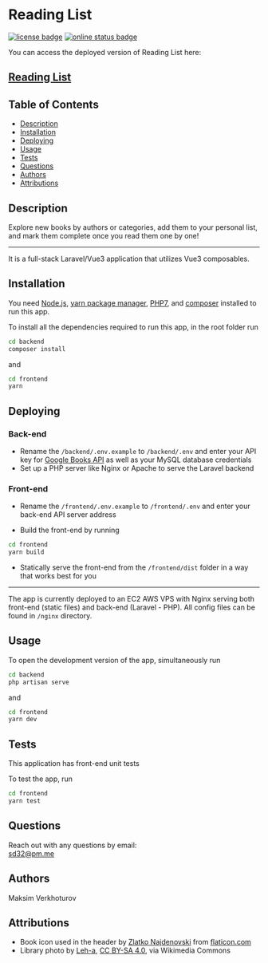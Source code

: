 # Reading List

[![license badge](https://img.shields.io/github/license/mi544/reading-list?style=for-the-badge)](https://choosealicense.com/licenses/mit/)
[![online status badge](https://img.shields.io/website?down_color=lightgrey&down_message=offline&style=for-the-badge&up_color=blue&up_message=online&url=https%3A%2F%2Fbookstore.personal-projects.space%2F)](https://bookstore.personal-projects.space/)

You can access the deployed version of Reading List here:

## [Reading List](https://bookstore.personal-projects.space/)

## Table of Contents

- [Description](#Description)
- [Installation](#Installation)
- [Deploying](#Deploying)
- [Usage](#Usage)
- [Tests](#Tests)
- [Questions](#Questions)
- [Authors](#Authors)
- [Attributions](#Attribution)

## Description

Explore new books by authors or categories, add them to your personal list, and mark them complete once you read them one by one!

---

It is a full-stack Laravel/Vue3 application that utilizes Vue3 composables.

## Installation

You need [Node.js](https://nodejs.org/en/), [yarn package manager](https://yarnpkg.com/), [PHP7](https://www.php.net/downloads.php), and [composer](https://getcomposer.org/) installed to run this app.

To install all the dependencies required to run this app, in the root folder run

```bash
cd backend
composer install

```

and

```bash
cd frontend
yarn
```

## Deploying

### Back-end

- Rename the `/backend/.env.example` to `/backend/.env` and enter your API key for [Google Books API](https://developers.google.com/books/docs/overview) as well as your MySQL database credentials
- Set up a PHP server like Nginx or Apache to serve the Laravel backend

### Front-end

- Rename the `/frontend/.env.example` to `/frontend/.env` and enter your back-end API server address

- Build the front-end by running

```bash
cd frontend
yarn build
```

- Statically serve the front-end from the `/frontend/dist` folder in a way that works best for you

---

The app is currently deployed to an EC2 AWS VPS with Nginx serving both front-end (static files) and back-end (Laravel - PHP). All config files can be found in `/nginx` directory.

## Usage

To open the development version of the app, simultaneously run

```bash
cd backend
php artisan serve
```

and

```bash
cd frontend
yarn dev
```

## Tests

This application has front-end unit tests

To test the app, run

```bash
cd frontend
yarn test
```

## Questions

Reach out with any questions by email:  
sd32@pm.me

## Authors

Maksim Verkhoturov

## Attributions

- Book icon used in the header by [Zlatko Najdenovski](https://www.flaticon.com/authors/zlatko-najdenovski) from [flaticon.com](https://flaticon.com/)
- Library photo by [Leh-a](https://commons.wikimedia.org/wiki/File:DSC_0187-2.jpg), [CC BY-SA 4.0](https://creativecommons.org/licenses/by-sa/4.0), via Wikimedia Commons
